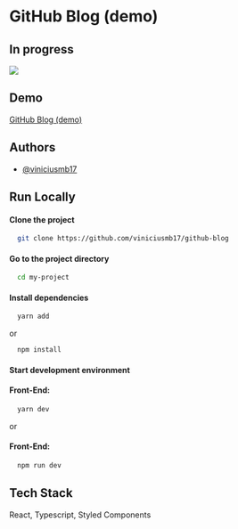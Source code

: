 # GitHub Blog (demo)

## In progress
![](https://us-central1-progress-markdown.cloudfunctions.net/progress/25)  

## Demo

[GitHub Blog (demo)](https://github-blog-viniciusmb17.vercel.app/)


## Authors

- [@viniciusmb17](https://www.github.com/viniciusmb17)


## Run Locally

#### Clone the project

```bash
  git clone https://github.com/viniciusmb17/github-blog
```

#### Go to the project directory

```bash
  cd my-project
```

#### Install dependencies

```bash
  yarn add
```
or
```bash
  npm install
```

#### Start development environment

#### Front-End:
```bash
  yarn dev
```

or

#### Front-End:
```bash
  npm run dev
```


## Tech Stack

React, Typescript, Styled Components
